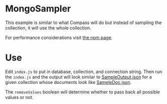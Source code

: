 # MongoSampler

This example is similar to what Compass will do but instead of sampling the collection, it will use the whole collection. 

For performance considerations visit [the npm page](https://www.npmjs.com/package/mongodb-schema).

[](!CompassScreenshot.png)

# Use
Edit `index.js` to put in database, collection, and connection string. Then run the `index.js` and the output will look similar to [SampleOutput.json](SampleOutput.json) for a given collection whose documents look like [SampleDoc.json](SampleDoc.json).

The `removeValues` boolean will determine whether to pass back all possible values or not.